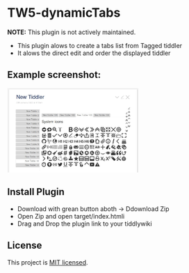 # TW5-dynamicTabs 

**NOTE:** This plugin is not actively maintained.


* This plugin alows to create a tabs list from Tagged tiddler
* It alows the direct edit and order the displayed tiddler

## Example screenshot:
<img src="https://github.com/long-walk/TW5-dynamicTabs/blob/5e853b075686ef9f42652c8e6d2f5d8dc1caf423/target/Screenshot.jpg" width="60%"/>


## Install Plugin
* Download with grean button aboth -> Ddownload Zip
* Open Zip and open target/index.htmli
* Drag and Drop the plugin link to your tiddlywiki

## License

This project is [MIT licensed](https://github.com/tgrosinger/tw5-checklist/blob/master/tiddlers/license.tid).
